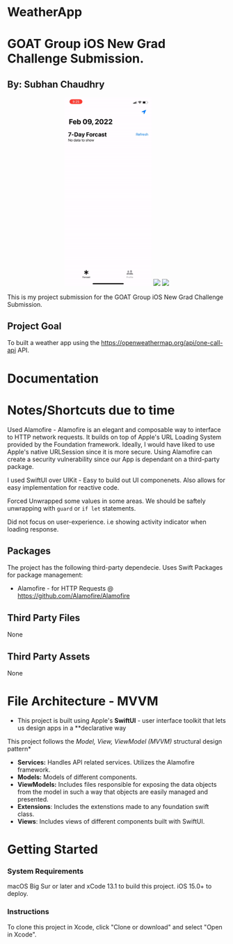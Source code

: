 # WeatherApp

#  GOAT Group iOS New Grad Challenge Submission.
## By: Subhan Chaudhry 

<p float="left" align="center">
    <img src="./Documentation-Folder/image1.gif" width="200"/>
    <img src="./Documentation-Folder/image2.gif" width="200"/>
    <img src="./Documentation-Folder/image3.gif" width="200"/>
</p>

This is my project submission for the GOAT Group iOS New Grad Challenge Submission. 

## Project Goal

To built a weather app using the https://openweathermap.org/api/one-call-api API.

# Documentation 


# Notes/Shortcuts due to time

Used Alamofire - Alamofire is an elegant and composable way to interface to HTTP network requests. It builds on top of Apple's URL Loading System provided by the Foundation framework. Ideally, I would have liked to use Apple's native URLSession since it is more secure. Using Alamofire can create a security vulnerability since our App is dependant on a third-party package. 

I used SwiftUI over UIKit - Easy to build out UI componenets. Also allows for easy implementation for reactive code. 

Forced Unwrapped some values in some areas. We should be saftely unwrapping with `guard` or `if let` statements. 

Did not focus on user-experience. i.e showing activity indicator when loading response. 

## Packages 

The project has the following third-party dependecie. Uses Swift Packages for package management:

* Alamofire - for HTTP Requests @ https://github.com/Alamofire/Alamofire

## Third Party Files 
  None 
  
  ## Third Party Assets
  None
  
# File Architecture - MVVM 

* This project is built using Apple's  **SwiftUI** - user interface toolkit that lets us design apps in a **declarative way

This project follows the *Model, View, ViewModel (MVVM)* structural design pattern*

* **Services:** Handles API related services. Utilizes the Alamofire framework.  
* **Models:**  Models of different components. 
* **ViewModels:** Includes files responsible for exposing the data objects from the model in such a way that objects are easily managed and presented.
* **Extensions**: Includes the extenstions made to any foundation swift class.
* **Views**: Includes views of different components built with SwiftUI.   

# Getting Started

### System Requirements
macOS Big Sur or later and xCode 13.1 to build this project. iOS 15.0+ to deploy. 

### Instructions
To clone this project in Xcode, click "Clone or download" and select "Open in Xcode".

